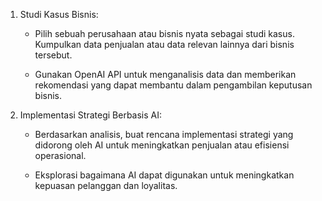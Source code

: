 1. Studi Kasus Bisnis:

    - Pilih sebuah perusahaan atau bisnis nyata sebagai studi kasus. Kumpulkan data penjualan atau data relevan lainnya dari bisnis tersebut.

    - Gunakan OpenAI API untuk menganalisis data dan memberikan rekomendasi yang dapat membantu dalam pengambilan keputusan bisnis.

2. Implementasi Strategi Berbasis AI:

    - Berdasarkan analisis, buat rencana implementasi strategi yang didorong oleh AI untuk meningkatkan penjualan atau efisiensi operasional.

    - Eksplorasi bagaimana AI dapat digunakan untuk meningkatkan kepuasan pelanggan dan loyalitas.